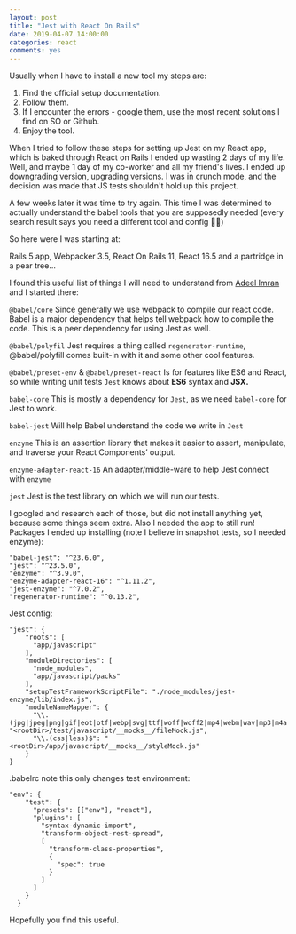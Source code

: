 ```yaml
---
layout: post
title: "Jest with React On Rails"
date: 2019-04-07 14:00:00
categories: react
comments: yes
---
```


Usually when I have to install a new tool my steps are:

1. Find the official setup documentation.
2. Follow them.
3. If I encounter the errors - google them, use the most recent solutions I find on SO or Github. 
4. Enjoy the tool.

When I tried to follow these steps for setting up Jest on my React app, which is baked through React on Rails I ended up wasting 2 days of my life. Well, and maybe 1 day of my co-worker and all my friend's lives. I ended up downgrading version, upgrading versions. I was in crunch mode, and the decision was made that JS tests shouldn't hold up this project. 

A few weeks later it was time to try again. This time I was determined to actually understand the babel tools that you are supposedly needed (every search result says you need a different tool and config 🤦‍♀️)

So here were I was starting at:

Rails 5 app, Webpacker 3.5, React On Rails 11, React 16.5 and a partridge in a pear tree...

I found this useful list of things I will need to understand from [Adeel Imran](https://medium.freecodecamp.org/how-to-set-up-jest-enzyme-like-a-boss-8455a2bc6d56) and I started there:

`@babel/core` Since generally we use webpack to compile our react code. Babel is a major dependency that helps tell webpack how to compile the code. This is a peer dependency for using Jest as well.

`@babel/polyfil` Jest requires a thing called `regenerator-runtime`, @babel/polyfill comes built-in with it and some other cool features.

`@babel/preset-env` & `@babel/preset-react` Is for features like ES6 and React, so while writing unit tests `Jest` knows about **ES6** syntax and **JSX.**

`babel-core` This is mostly a dependency for `Jest`, as we need `babel-core` for Jest to work.

`babel-jest` Will help Babel understand the code we write in `Jest`

`enzyme` This is an assertion library that makes it easier to assert, manipulate, and traverse your React Components’ output.

`enzyme-adapter-react-16` An adapter/middle-ware to help Jest connect with `enzyme`

`jest` Jest is the test library on which we will run our tests.

I googled and research each of those, but did not install anything yet, because some things seem extra. Also I needed the app to still run! Packages I ended up installing (note I believe in snapshot tests, so I needed enzyme):

    "babel-jest": "^23.6.0",
    "jest": "^23.5.0",
    "enzyme": "^3.9.0",
    "enzyme-adapter-react-16": "^1.11.2",
    "jest-enzyme": "^7.0.2",
    "regenerator-runtime": "^0.13.2",

Jest config:

    "jest": {
        "roots": [
          "app/javascript"
        ],
        "moduleDirectories": [
          "node_modules",
          "app/javascript/packs"
        ],
        "setupTestFrameworkScriptFile": "./node_modules/jest-enzyme/lib/index.js",
        "moduleNameMapper": {
          "\\.(jpg|jpeg|png|gif|eot|otf|webp|svg|ttf|woff|woff2|mp4|webm|wav|mp3|m4a|aac|oga)$": "<rootDir>/test/javascript/__mocks__/fileMock.js",
          "\\.(css|less)$": "<rootDir>/app/javascript/__mocks__/styleMock.js"
        }
    }

.babelrc note this only changes test environment:

    "env": {
        "test": {
          "presets": [["env"], "react"],
          "plugins": [
            "syntax-dynamic-import",
            "transform-object-rest-spread",
            [
              "transform-class-properties",
              {
                "spec": true
              }
            ]
          ]
        }
      }

Hopefully you find this useful.